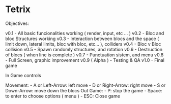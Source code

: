 # Tetrix

Objectives:

v0.1
	- All basic funcionalities working ( render, input, etc ... ) 
v0.2
	- Bloc and bloc Structures working
v0.3
	- Interaction between blocs and the space ( limit down, lateral limits, bloc with bloc, etc... ), colliders
v0.4
	-  Bloc v Bloc collision
v0.5
	- Spawn randomly structures, and rotation
v0.6
	- Destruction of blocs ( when line is complete )
v0.7
	- Punctuation sistem, and menu
v0.8
	- Full Screen, graphic improvement
v0.9 ( Alpha )
	- Testing & QA
v1.0 
	- Final game

In Game controls

Movement:
	- A or Left-Arrow: left move
	- D or Right-Arrow: right move
	- S or Down-Arrow: move down the blocs
Out Game:
	- P: stop the game
	- Space: to enter to choose options ( menu )
	- ESC: Close game